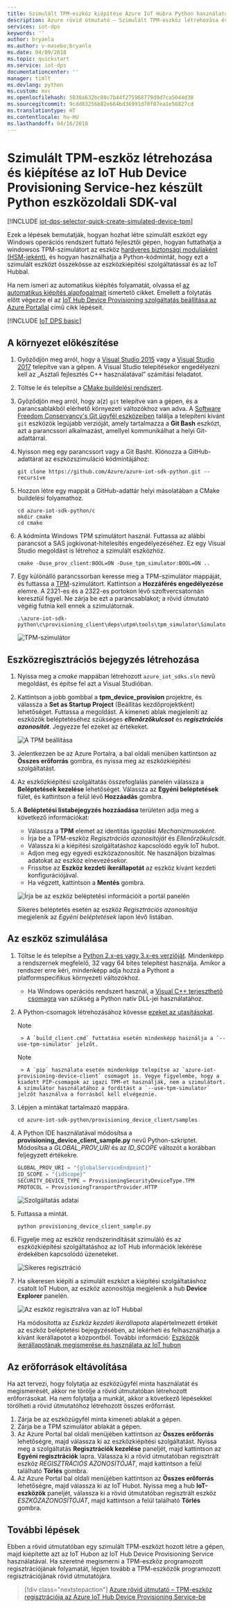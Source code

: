 ```yaml
---
title: Szimulált TPM-eszköz kiépítése Azure IoT Hubra Python használatával | Microsoft Docs
description: Azure rövid útmutató – Szimulált TPM-eszköz létrehozása és kiépítése az IoT Hub Device Provisioning Service-hez készült Java eszközoldali SDK-val
services: iot-dps
keywords: ''
author: bryanla
ms.author: v-masebo;bryanla
ms.date: 04/09/2018
ms.topic: quickstart
ms.service: iot-dps
documentationcenter: ''
manager: timlt
ms.devlang: python
ms.custom: mvc
ms.openlocfilehash: 5038a632bc88c7b44f275968779d9d7ca5044d38
ms.sourcegitcommit: 9cdd83256b82e664bd36991d78f87ea1e56827cd
ms.translationtype: HT
ms.contentlocale: hu-HU
ms.lasthandoff: 04/16/2018
---
```

# <a name="create-and-provision-a-simulated-tpm-device-using-python-device-sdk-for-iot-hub-device-provisioning-service"></a>Szimulált TPM-eszköz létrehozása és kiépítése az IoT Hub Device Provisioning Service-hez készült Python eszközoldali SDK-val

[!INCLUDE [iot-dps-selector-quick-create-simulated-device-tpm](../../includes/iot-dps-selector-quick-create-simulated-device-tpm.md)]

Ezek a lépések bemutatják, hogyan hozhat létre szimulált eszközt egy Windows operációs rendszert futtató fejlesztői gépen, hogyan futtathatja a windowsos TPM-szimulátort az eszköz [hardveres biztonsági moduljaként (HSM-jeként)](https://azure.microsoft.com/blog/azure-iot-supports-new-security-hardware-to-strengthen-iot-security/), és hogyan használhatja a Python-kódmintát, hogy ezt a szimulált eszközt összekösse az eszközkiépítési szolgáltatással és az IoT Hubbal. 

Ha nem ismeri az automatikus kiépítés folyamatát, olvassa el [az automatikus kiépítés alapfogalmait](concepts-auto-provisioning.md) ismertető cikket. Emellett a folytatás előtt végezze el az [IoT Hub Device Provisioning szolgáltatás beállítása az Azure Portallal](./quick-setup-auto-provision.md) című cikk lépéseit. 

[!INCLUDE [IoT DPS basic](../../includes/iot-dps-basic.md)]

## <a name="prepare-the-environment"></a>A környezet előkészítése 

1. Győződjön meg arról, hogy a [Visual Studio 2015](https://www.visualstudio.com/vs/older-downloads/) vagy a [Visual Studio 2017](https://www.visualstudio.com/vs/) telepítve van a gépen. A Visual Studio telepítésekor engedélyezni kell az „Asztali fejlesztés C++ használatával” számítási feladatot.

1. Töltse le és telepítse a [CMake buildelési rendszert](https://cmake.org/download/).

1. Győződjön meg arról, hogy a(z) `git` telepítve van a gépen, és a parancsablakból elérhető környezeti változókhoz van adva. A [Software Freedom Conservancy's Git ügyfél eszközeiben](https://git-scm.com/download/) találja a telepíteni kívánt `git` eszközök legújabb verzióját, amely tartalmazza a **Git Bash** eszközt, azt a parancssori alkalmazást, amellyel kommunikálhat a helyi Git-adattárral. 

1. Nyisson meg egy parancssort vagy a Git Basht. Klónozza a GitHub-adattárat az eszközszimuláció kódmintájához:
    
    ```cmd/sh
    git clone https://github.com/Azure/azure-iot-sdk-python.git --recursive
    ```

1. Hozzon létre egy mappát a GitHub-adattár helyi másolatában a CMake buildelési folyamathoz. 

    ```cmd/sh
    cd azure-iot-sdk-python/c
    mkdir cmake
    cd cmake
    ```

1. A kódminta Windows TPM szimulátort használ. Futtassa az alábbi parancsot a SAS jogkivonat-hitelesítés engedélyezéséhez. Ez egy Visual Studio megoldást is létrehoz a szimulált eszközhöz.

    ```cmd/sh
    cmake -Duse_prov_client:BOOL=ON -Duse_tpm_simulator:BOOL=ON ..
    ```

1. Egy különálló parancssorban keresse meg a TPM-szimulátor mappáját, és futtassa a [TPM](https://docs.microsoft.com/windows/device-security/tpm/trusted-platform-module-overview)-szimulátort. Kattintson a **Hozzáférés engedélyezése** elemre. A 2321-es és a 2322-es portokon lévő szoftvercsatornán keresztül figyel. Ne zárja be ezt a parancsablakot; a rövid útmutató végéig futnia kell ennek a szimulátornak. 

    ```cmd/sh
    .\azure-iot-sdk-python\c\provisioning_client\deps\utpm\tools\tpm_simulator\Simulator.exe
    ```

    ![TPM-szimulátor](./media/python-quick-create-simulated-device/tpm-simulator.png)


## <a name="create-a-device-enrollment-entry"></a>Eszközregisztrációs bejegyzés létrehozása

1. Nyissa meg a *cmake* mappában létrehozott `azure_iot_sdks.sln` nevű megoldást, és építse fel azt a Visual Studióban.

1. Kattintson a jobb gombbal a **tpm_device_provision** projektre, és válassza a **Set as Startup Project** (Beállítás kezdőprojektként) lehetőséget. Futtassa a megoldást. A kimeneti ablak megjeleníti az eszközök beléptetéséhez szükséges **_ellenőrzőkulcsot_** és **_regisztrációs azonosítót_**. Jegyezze fel ezeket az értékeket. 

    ![A TPM beállítása](./media/python-quick-create-simulated-device/tpm-setup.png)

1. Jelentkezzen be az Azure Portalra, a bal oldali menüben kattintson az **Összes erőforrás** gombra, és nyissa meg az eszközkiépítési szolgáltatást.

1. Az eszközkiépítési szolgáltatás összefoglalás panelén válassza a **Beléptetések kezelése** lehetőséget. Válassza az **Egyéni beléptetések** fület, és kattintson a felül lévő **Hozzáadás** gombra. 

1. A **Beléptetési listabejegyzés hozzáadása** területen adja meg a következő információkat:
    - Válassza a **TPM** elemet az identitás igazolási *Mechanizmusaként*.
    - Írja be a TPM-eszköz *Regisztrációs azonosítóját* és *Ellenőrzőkulcsát*. 
    - Válassza ki a kiépítési szolgáltatáshoz kapcsolódó egyik IoT hubot.
    - Adjon meg egy egyedi eszközazonosítót. Ne használjon bizalmas adatokat az eszköz elnevezésekor.
    - Frissítse az **Eszköz kezdeti ikerállapotát** az eszköz kívánt kezdeti konfigurációjával.
    - Ha végzett, kattintson a **Mentés** gombra. 

    ![Írja be az eszköz beléptetési információit a portál panelén](./media/python-quick-create-simulated-device/enter-device-enrollment.png)  

   Sikeres beléptetés esetén az eszköz *Regisztrációs azonosítója* megjelenik az *Egyéni beléptetések* lapon lévő listában. 


## <a name="simulate-the-device"></a>Az eszköz szimulálása

1. Töltse le és telepítse a [Python 2.x-es vagy 3.x-es verzióját](https://www.python.org/downloads/). Mindenképp a rendszernek megfelelő, 32 vagy 64 bites telepítést használja. Amikor a rendszer erre kéri, mindenképp adja hozzá a Pythont a platformspecifikus környezeti változókhoz.
    - Ha Windows operációs rendszert használ, a [Visual C++ terjeszthető csomagra](http://www.microsoft.com/download/confirmation.aspx?id=48145) van szükség a Python natív DLL-jei használatához.

1. A Python-csomagok létrehozásához kövesse [ezeket az utasításokat](https://github.com/Azure/azure-iot-sdk-python/blob/master/doc/python-devbox-setup.md).

    > [!NOTE]
        > A `build_client.cmd` futtatása esetén mindenképp használja a `--use-tpm-simulator` jelzőt.

    > [!NOTE]
        > A `pip` használata esetén mindenképp telepítse az `azure-iot-provisioning-device-client` csomagot is. Vegye figyelembe, hogy a kiadott PIP-csomagok az igazi TPM-et használják, nem a szimulátort. A szimulátor használatához a fordítást a `--use-tpm-simulator` jelzőt használva a forrásból kell elvégeznie.

1. Lépjen a mintákat tartalmazó mappára.

    ```cmd/sh
    cd azure-iot-sdk-python/provisioning_device_client/samples
    ```

1. A Python IDE használatával módosítsa a **provisioning\_device\_client\_sample.py** nevű Python-szkriptet. Módosítsa a _GLOBAL\_PROV\_URI_ és az _ID\_SCOPE_ változót a korábban feljegyzett értékekre.

    ```python
    GLOBAL_PROV_URI = "{globalServiceEndpoint}"
    ID_SCOPE = "{idScope}"
    SECURITY_DEVICE_TYPE = ProvisioningSecurityDeviceType.TPM
    PROTOCOL = ProvisioningTransportProvider.HTTP
    ```

    ![Szolgáltatás adatai](./media/python-quick-create-simulated-device/extract-dps-endpoints.png)

1. Futtassa a mintát. 

    ```cmd/sh
    python provisioning_device_client_sample.py
    ```

1. Figyelje meg az eszköz rendszerindítását szimuláló és az eszközkiépítési szolgáltatáshoz az IoT Hub információk lekérése érdekében kapcsolódó üzeneteket. 

    ![Sikeres regisztráció](./media/python-quick-create-simulated-device/registration-success.png)

1. Ha sikeresen kiépíti a szimulált eszközt a kiépítési szolgáltatáshoz csatolt IoT Hubon, az eszköz azonosítója megjelenik a hub **Device Explorer** panelén.

    ![Az eszköz regisztrálva van az IoT Hubbal](./media/python-quick-create-simulated-device/hub-registration.png) 

    Ha módosította az *Eszköz kezdeti ikerállapota* alapértelmezett értékét az eszköz beléptetési bejegyzésében, az lekérheti és felhasználhatja a kívánt ikerállapotot a központból. További információ: [Eszközök ikerállapotának megismerése és használata az IoT hubon](../iot-hub/iot-hub-devguide-device-twins.md)


## <a name="clean-up-resources"></a>Az erőforrások eltávolítása

Ha azt tervezi, hogy folytatja az eszközügyfél minta használatát és megismerését, akkor ne törölje a rövid útmutatóban létrehozott erőforrásokat. Ha nem folytatja a munkát, akkor a következő lépésekkel törölheti a rövid útmutatóhoz létrehozott összes erőforrást.

1. Zárja be az eszközügyfél minta kimeneti ablakát a gépen.
1. Zárja be a TPM szimulátor ablakát a gépen.
1. Az Azure Portal bal oldali menüjében kattintson az **Összes erőforrás** lehetőségre, majd válassza ki az eszközkiépítési szolgáltatást. Nyissa meg a szolgáltatás **Regisztrációk kezelése** paneljét, majd kattintson az **Egyéni regisztrációk** lapra. Válassza ki a rövid útmutatóban regisztrált eszköz *REGISZTRÁCIÓS AZONOSÍTÓJÁT*, majd kattintson a felül található **Törlés** gombra. 
1. Az Azure Portal bal oldali menüjében kattintson az **Összes erőforrás** lehetőségre, majd válassza ki az IoT Hubot. Nyissa meg a hub **IoT-eszközök** paneljét, válassza ki a rövid útmutatóban regisztrált eszköz *ESZKÖZAZONOSÍTÓJÁT*, majd kattintson a felül található **Törlés** gombra.

## <a name="next-steps"></a>További lépések

Ebben a rövid útmutatóban egy szimulált TPM-eszközt hozott létre a gépen, majd kiépítette azt az IoT Hubon az IoT Hub Device Provisioning Service használatával. Ha szeretné megismerni a TPM-eszköz programozott regisztrációjának folyamatát, lépjen tovább a TPM-eszközök programozott regisztrációjának rövid útmutatójára. 

> [!div class="nextstepaction"]
> [Azure rövid útmutató – TPM-eszköz regisztrációja az Azure IoT Hub Device Provisioning Service-be](quick-enroll-device-tpm-java.md)
